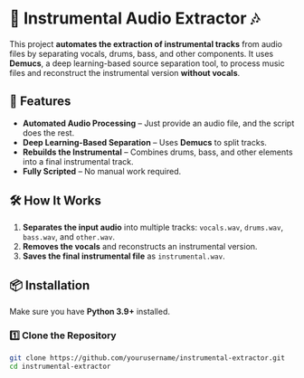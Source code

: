 # 🎵 Instrumental Audio Extractor 🎶

This project **automates the extraction of instrumental tracks** from audio files by separating vocals, drums, bass, and other components. It uses **Demucs**, a deep learning-based source separation tool, to process music files and reconstruct the instrumental version **without vocals**.

## 🚀 Features
- **Automated Audio Processing** – Just provide an audio file, and the script does the rest.  
- **Deep Learning-Based Separation** – Uses **Demucs** to split tracks.  
- **Rebuilds the Instrumental** – Combines drums, bass, and other elements into a final instrumental track.  
- **Fully Scripted** – No manual work required.  

## 🛠️ How It Works
1. **Separates the input audio** into multiple tracks: `vocals.wav`, `drums.wav`, `bass.wav`, and `other.wav`.
2. **Removes the vocals** and reconstructs an instrumental version.
3. **Saves the final instrumental file** as `instrumental.wav`.

## 📦 Installation
Make sure you have **Python 3.9+** installed.

### 1️⃣ Clone the Repository
```sh
git clone https://github.com/yourusername/instrumental-extractor.git
cd instrumental-extractor
